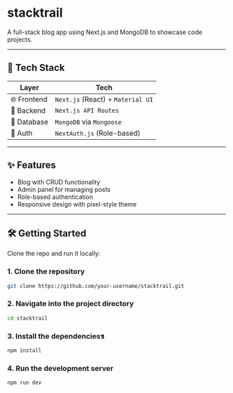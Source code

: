 # stacktrail
A full-stack blog app using Next.js and MongoDB to showcase code projects.

---

## 🚀 Tech Stack

| Layer     | Tech                  |
|-----------|-----------------------|
| 🌐 Frontend | `Next.js` (React) + `Material UI` |
| 🧠 Backend  | `Next.js API Routes` |
| 💾 Database| `MongoDB` via `Mongoose` |
| 🔐 Auth    | `NextAuth.js` (Role-based) |

---

## ✨ Features
- Blog with CRUD functionality
- Admin panel for managing posts
- Role-based authentication
- Responsive design with pixel-style theme

---

## 🛠️ Getting Started

Clone the repo and run it locally:

### 1. Clone the repository
```bash
git clone https://github.com/your-username/stacktrail.git
```

### 2. Navigate into the project directory
```bash
cd stacktrail
```

### 3. Install the dependenciesฃ
```bash
npm install
```

### 4. Run the development server
```bash
npm run dev
```
